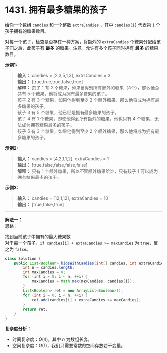 
# 1431. 拥有最多糖果的孩子

给你一个数组 `candies` 和一个整数 `extraCandies` ，其中 `candies[i]` 代表第 `i` 个孩子拥有的糖果数目。

对每一个孩子，检查是否存在一种方案，将额外的 `extraCandies` 个糖果分配给孩子们之后，此孩子有 **最多** 的糖果。注意，允许有多个孩子同时拥有 **最多** 的糖果数目。

**示例1:**  
>**输入：**  candies = [2,3,5,1,3], extraCandies = 3  
>**输出：** [true,true,true,false,true]  
>**解释：** 孩子 1 有 2 个糖果，如果他得到所有额外的糖果（3个），那么他总共有 5 个糖果，他将成为拥有最多糖果的孩子。  
孩子 2 有 3 个糖果，如果他得到至少 2 个额外糖果，那么他将成为拥有最多糖果的孩子。  
孩子 3 有 5 个糖果，他已经是拥有最多糖果的孩子。  
孩子 4 有 1 个糖果，即使他得到所有额外的糖果，他也只有 4 个糖果，无法成为拥有糖果最多的孩子。  
孩子 5 有 3 个糖果，如果他得到至少 2 个额外糖果，那么他将成为拥有最多糖果的孩子。

**示例2:**  
>**输入：** candies = [4,2,1,1,2], extraCandies = 1  
>**输出：** [true,false,false,false,false]  
>**解释：** 只有 1 个额外糖果，所以不管额外糖果给谁，只有孩子 1 可以成为拥有糖果最多的孩子。

**示例3:**  
>**输入：** candies = [12,1,12], extraCandies = 10  
>**输出：** [true,false,true]  

---
**解法一：**  
思路：  

找到当前孩子中拥有的最大糖果数  
对于每一个孩子，`if candies[i] + extraCandies >= maxCandies` 为 `true`，反之为 `false`。

```Java
class Solution {
    public List<Boolean> kidsWithCandies(int[] candies, int extraCandies) {
        int n = candies.length;
        int maxCandies = 0;
        for (int i = 0; i < n; ++i) {
            maxCandies = Math.max(maxCandies, candies[i]);
        }
        List<Boolean> ret = new ArrayList<Boolean>();
        for (int i = 0; i < n; ++i) {
            ret.add(candies[i] + extraCandies >= maxCandies);
        }
        return ret;
    }
}
```

**复杂度分析：**  

* 时间复杂度：$O(n)$，其中 $n$ 为数组长度。
* 空间复杂度：$O(1)$，我们只需要常数的空间存放若干变量。
